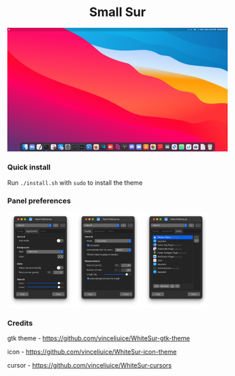 <h1 align="center"> Small Sur </h1>
<p align="center"> <img src="img/sample.png"/> </p>


### Quick install 
Run `./install.sh` with `sudo` to install the theme

### Panel preferences
<p>
  <img src="img/appearance.png" width="30%" />
  <img src="img/display.png" width="30%" /> 
  <img src="img/items.png" width="30%" />
</p>

### Credits 
gtk theme - https://github.com/vinceliuice/WhiteSur-gtk-theme

icon - https://github.com/vinceliuice/WhiteSur-icon-theme 

cursor - https://github.com/vinceliuice/WhiteSur-cursors
